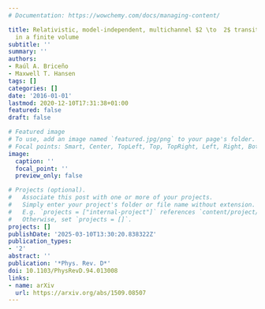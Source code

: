 ```yaml
---
# Documentation: https://wowchemy.com/docs/managing-content/

title: Relativistic, model-independent, multichannel $2 \to  2$ transition amplitudes
  in a finite volume
subtitle: ''
summary: ''
authors:
- Raúl A. Briceño
- Maxwell T. Hansen
tags: []
categories: []
date: '2016-01-01'
lastmod: 2020-12-10T17:31:38+01:00
featured: false
draft: false

# Featured image
# To use, add an image named `featured.jpg/png` to your page's folder.
# Focal points: Smart, Center, TopLeft, Top, TopRight, Left, Right, BottomLeft, Bottom, BottomRight.
image:
  caption: ''
  focal_point: ''
  preview_only: false

# Projects (optional).
#   Associate this post with one or more of your projects.
#   Simply enter your project's folder or file name without extension.
#   E.g. `projects = ["internal-project"]` references `content/project/deep-learning/index.md`.
#   Otherwise, set `projects = []`.
projects: []
publishDate: '2025-03-10T13:30:20.838322Z'
publication_types:
- '2'
abstract: ''
publication: '*Phys. Rev. D*'
doi: 10.1103/PhysRevD.94.013008
links:
- name: arXiv
  url: https://arxiv.org/abs/1509.08507
---
```

